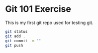 # Git 101 Exercise

This is my first git repo used for testing git.

```bash
git status
git add .
git commit -m ""
git push
```
